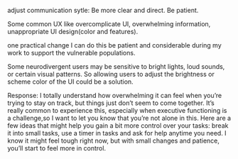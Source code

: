 adjust communication sytle:
Be more clear and direct. 
Be patient.

Some common UX like overcomplicate UI, overwhelming information, unappropriate UI design(color and features).

one practical change I can do this be patient and considerable during my work to support the vulnerable populations.

Some neurodivergent users may be sensitive to bright lights, loud sounds, or certain visual patterns. So allowing users to adjust the brightness or scheme color of the UI could be a solution.


Response:
I totally understand how overwhelming it can feel when you’re trying to stay on track, but things just don’t seem to come together. 
It’s really common to experience this, especially when executive functioning is a challenge,so I want to let you know that you’re not alone in this.
Here are a few ideas that might help you gain a bit more control over your tasks: break it into small tasks, use a timer in tasks and ask for help anytime you need.
I know it might feel tough right now, but with small changes and patience, you’ll start to feel more in control. 

